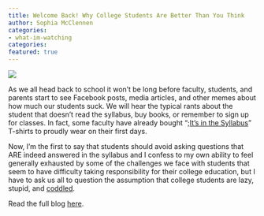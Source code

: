 ```yaml
---
title: Welcome Back! Why College Students Are Better Than You Think
author: Sophia McClennen
categories: 
- what-im-watching
categories: 
featured: true
---
```


![](/assets/img/n-COLLEGE-STUDENTS-large570.jpg)

As we all head back to school it won’t be long before faculty, students, and parents start to see Facebook posts, media articles, and other memes about how much our students suck. We will hear the typical rants about the student that doesn’t read the syllabus, buy books, or remember to sign up for classes. In fact, some faculty have already bought “;<a href="https://www.insidehighered.com/news/2013/10/18/t-shirt-many-professors-would-enjoy-wearing" target="_hplink">It’s in the Syllabus</a>” T-shirts to proudly wear on their first days.

Now, I’m the first to say that students should avoid asking questions that ARE indeed answered in the syllabus and I confess to my own ability to feel generally exhausted by some of the challenges we face with students that seem to have difficulty taking responsibility for their college education, but I have to ask us all to question the assumption that college students are lazy, stupid, and <a href="http://bizlex.com/2012/03/coddled-millennials-can-be-hr-nightmares/" target="_hplink">coddled</a>.

Read the full blog [here][1].

 [1]: http://www.huffingtonpost.com/sophia-a-mcclennen/welcome-back-why-college-_b_5710809.html
